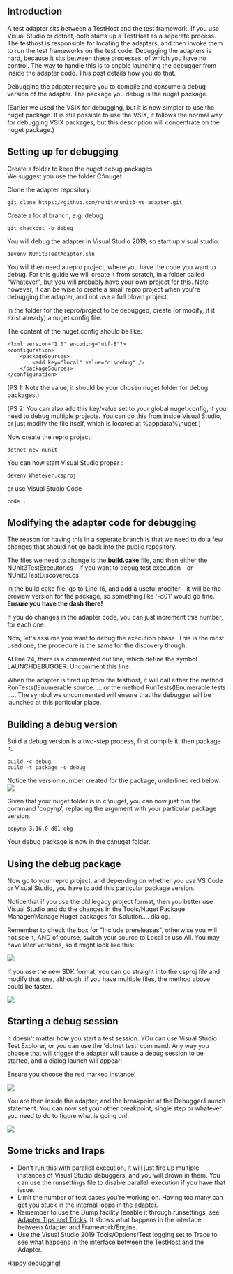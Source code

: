 <!-- # Debugging the NUnit3TestAdapter -->

## Introduction

A test adapter sits between a TestHost and the test framework.  If you use Visual Studio or dotnet, both starts up a TestHost as a seperate process.  The testhost is responsible for locating the adapters, and then invoke them to run the test frameworks on the test code.  Debugging the adapters is hard, because it sits between these processes, of which you have no control.  The way to handle this is to enable launching the debugger from inside the adapter code.  This post details how you do that.

Debugging the adapter require you to compile and consume a debug version of the adapter.  The package you debug is the nuget package. 

(Earlier we used the VSIX for debugging, but it is now simpler to use the nuget package.  It is still possible to use the VSIX, it follows the normal way for debugging VSIX packages, but this description will concentrate on the nuget package.)



## Setting up for debugging

Create a folder to keep the nuget debug packages.  
We suggest you use the folder C:\nuget



Clone the adapter repository:
```
git clone https://github.com/nunit/nunit3-vs-adapter.git
```

Create a local branch,  e.g. debug

```
git checkout -b debug
```

You will debug the adapter in Visual Studio 2019, so start up visual studio:

```
devenv NUnit3TestAdapter.sln
```

You will then need a repro project, where you have the code you want to debug.  For this guide we will create it from scratch, in a folder called "Whatever", but you will probably have your own project for this.  Note however, it can be wise to create a small repro project when you're debugging the adapter, and not use a full blown project.

In the folder for the repro/project to be debugged, create (or modify, if it exist already) a nuget.config file.

The content of the nuget.config should be like:
```
<?xml version="1.0" encoding="utf-8"?>
<configuration>    
    <packageSources>    
        <add key="local" value="c:\debug" />
    </packageSources>
</configuration>
```
(PS 1: Note the value, it should be your chosen nuget folder for debug packages.)

(PS 2: You can also add this key/value set to your global nuget.config, if you need to debug multiple projects. You can do this from inside Visual Studio, or just modify the file itself, which is located at %appdata%\nuget )

Now create the repro project:
```
dotnet new nunit
```

You can now start Visual Studio proper :
```
devenv Whatever.csproj
```
or use Visual Studio Code

```
code .
```

## Modifying the adapter code for debugging

The reason for having this in a seperate branch is that we need to do a few changes that should not go back into the public repository.  

The files we need to change is the **build.cake** file, and then either the NUnit3TestExecutor.cs - if you want to debug test execution - or NUnit3TestDiscoverer.cs

In the build.cake file, go to Line 16, and add a useful modifer - it will be the preview version for the package, so something like '-d01' would go fine.  
**Ensure you have the dash there!**

If you do changes in the adapter code, you can just increment this number, for each one.

Now, let's assume you want to debug the execution phase.  This is the most used one, the procedure is the same for the discovery though.

At line 24, there is a commented out line, which define the symbol LAUNCHDEBUGGER.
Uncomment this line.

When the adapter is fired up from the testhost, it will call either the method RunTests(IEnumerable<string> source.....  or the method RunTests(IEnumerable<TestCase> tests .....
The symbol we uncommented will ensure that the debugger will be launched at this particular place.

## Building a debug version

Build a debug version is a two-step process, first compile it, then package it.

```
build -c debug
build -t package -c debug
```
Notice the version number created for the package, underlined red below:
![](https://github.com/OsirisTerje/osiristerje.github.io/blob/master/images/packageAdapter.jpg)

Given that your nuget folder is in c:\nuget, you can now just run the command 'copynp', replacing the argument with your particular package version.

```
copynp 3.16.0-d01-dbg
```

Your debug package is now in the c:\nuget folder.

## Using the debug package

Now go to your repro project, and depending on whether you use VS Code or Visual Studio, you have to add this particular package version.  

Notice that if you use the old legacy project format, then you better use Visual Studio and do the changes in the Tools/Nuget Package Manager/Manage Nuget packages for Solution.... dialog.

Remember to check the box for "Include prereleases", otherwise you will not see it, AND of course, switch your source to Local or use All.  You may have later versions, so it might look like this:

![](https://github.com/OsirisTerje/osiristerje.github.io/blob/master/images/UpdatePackage.jpg)

If you use the new SDK format, you can go straight into the csproj file and modify that one, although, if you have multiple files, the method above could be faster.

![](https://github.com/OsirisTerje/osiristerje.github.io/blob/master/images/csproj.jpg)

## Starting a debug session

It doesn't matter **how** you start a test session.  YOu can use Visual Studio Test Explorer, or you can use the 'dotnet test' command.  Any way you choose that will trigger the adapter will cause a debug session to be started, and a dialog launch will appear:

Ensure you choose the red marked instance!

![](https://github.com/OsirisTerje/osiristerje.github.io/blob/master/images/debuglaunch.jpg)

You are then inside the adapter, and the breakpoint at the Debugger.Launch  statement. You can now set your other breakpoint, single step or whatever you need to do to figure what is going on!.

![](https://github.com/OsirisTerje/osiristerje.github.io/blob/master/images/Debugcode.jpg)





## Some tricks and traps

* Don't run this with parallell execution, it will just fire up multiple instances of Visual Studio debuggers, and you will drown in them.  You can use the runsettings file to disable parallell execution if you have that issue.
* Limit the number of test cases you're working on. Having too many can get you stuck in the internal loops in the adapter. 
* Remember to use the Dump facility (enable it through runsettings, see [Adapter Tips and Tricks](https://github.com/nunit/docs/wiki/Tips-And-Tricks). It shows what happens in the interface between Adapter and Framework/Engine.
* Use the Visual Studio 2019  Tools/Options/Test logging set to Trace to see what happens in the interface between the TestHost and the Adapter.


Happy debugging!